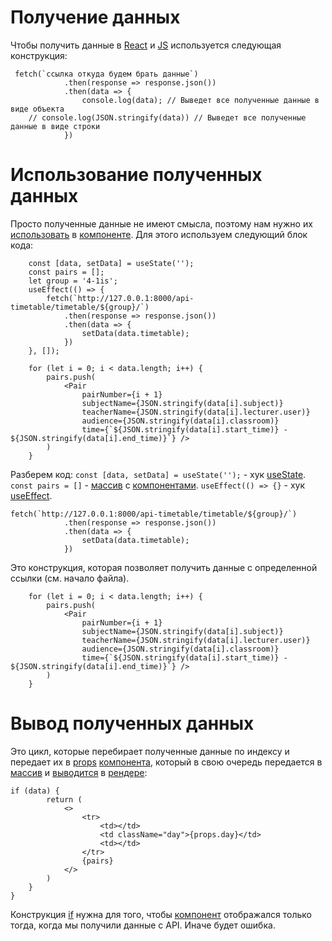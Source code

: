 # Получение данных
Чтобы получить данные в [React](React) и [JS](obsidian://open?vault=Web%20Dev&file=JS%2FJS) используется следующая конструкция:
```
 fetch(`ссылка откуда будем брать данные`)
            .then(response => response.json())
            .then(data => {
                console.log(data); // Выведет все полученные данные в виде объекта
	// console.log(JSON.stringify(data)) // Выведет все полученные данные в виде строки
            })
```

# Использование полученных данных
Просто полученные данные не имеют смысла, поэтому нам нужно их [использовать](obsidian://open?vault=Web%20Dev&file=React%2F%D0%92%D1%8B%D0%B2%D0%BE%D0%B4%20%D0%B4%D0%B0%D0%BD%D0%BD%D1%8B%D1%85) в [компоненте](Компоненты).
Для этого используем следующий блок кода:
```
	const [data, setData] = useState('');
    const pairs = [];
    let group = '4-1is';
    useEffect(() => {
        fetch(`http://127.0.0.1:8000/api-timetable/timetable/${group}/`)
            .then(response => response.json())
            .then(data => {
                setData(data.timetable);
            })
    }, []);
    
    for (let i = 0; i < data.length; i++) {
        pairs.push(
            <Pair
                pairNumber={i + 1}
                subjectName={JSON.stringify(data[i].subject)}
                teacherName={JSON.stringify(data[i].lecturer.user)}
                audience={JSON.stringify(data[i].classroom)}
                time={`${JSON.stringify(data[i].start_time)} - ${JSON.stringify(data[i].end_time)}`} />
        )
    }
```

Разберем код:
`const [data, setData] = useState('');` - хук [useState](useState).
`const pairs = []` - [массив](obsidian://open?vault=Web%20Dev&file=JS%2F%D0%A2%D0%B8%D0%BF%D1%8B%2F%D0%9C%D0%B0%D1%81%D1%81%D0%B8%D0%B2%D1%8B) с [компонентами](Компоненты).
`useEffect(() => {}` - хук [useEffect](useEffect).
```
fetch(`http://127.0.0.1:8000/api-timetable/timetable/${group}/`)
            .then(response => response.json())
            .then(data => {
                setData(data.timetable);
            })
```

Это конструкция, которая позволяет получить данные с определенной ссылки (см. начало файла).
```
    for (let i = 0; i < data.length; i++) {
        pairs.push(
            <Pair
                pairNumber={i + 1}
                subjectName={JSON.stringify(data[i].subject)}
                teacherName={JSON.stringify(data[i].lecturer.user)}
                audience={JSON.stringify(data[i].classroom)}
                time={`${JSON.stringify(data[i].start_time)} - ${JSON.stringify(data[i].end_time)}`} />
        )
    }
```

# Вывод полученных данных
Это цикл, которые перебирает полученные данные по индексу и передает их в [props](Props) [компонента](Компоненты), который в свою очередь передается в [массив](obsidian://open?vault=Web%20Dev&file=JS%2F%D0%A2%D0%B8%D0%BF%D1%8B%2F%D0%9C%D0%B0%D1%81%D1%81%D0%B8%D0%B2%D1%8B) и [выводится](obsidian://open?vault=Web%20Dev&file=React%2F%D0%92%D1%8B%D0%B2%D0%BE%D0%B4%20%D0%B4%D0%B0%D0%BD%D0%BD%D1%8B%D1%85) в [рендере](obsidian://open?vault=Web%20Dev&file=React%2F%D0%92%D1%8B%D0%B2%D0%BE%D0%B4%20%D0%B4%D0%B0%D0%BD%D0%BD%D1%8B%D1%85):
```
if (data) {
        return (
            <>
                <tr>
                    <td></td>
                    <td className="day">{props.day}</td>
                    <td></td>
                </tr>
                {pairs}
            </>
        )
    }
}
```

Конструкция [if](obsidian://open?vault=Web%20Dev&file=JS%2F%D0%A3%D1%81%D0%BB%D0%BE%D0%B2%D0%B8%D1%8F) нужна для того, чтобы [компонент](Компоненты) отображался только тогда, когда мы получили данные с API. Иначе будет ошибка.